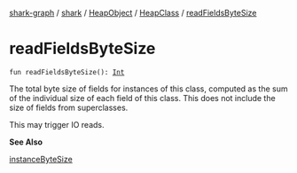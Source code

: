 [shark-graph](../../../index.md) / [shark](../../index.md) / [HeapObject](../index.md) / [HeapClass](index.md) / [readFieldsByteSize](./read-fields-byte-size.md)

# readFieldsByteSize

`fun readFieldsByteSize(): `[`Int`](https://kotlinlang.org/api/latest/jvm/stdlib/kotlin/-int/index.html)

The total byte size of fields for instances of this class, computed as the sum of the
individual size of each field of this class. This does not include the size of fields from
superclasses.

This may trigger IO reads.

**See Also**

[instanceByteSize](instance-byte-size.md)

